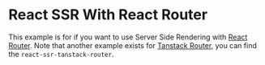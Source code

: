 # React SSR With React Router

This example is for if you want to use Server Side Rendering with [React Router](https://reactrouter.com/home). Note that another example exists for [Tanstack Router](https://tanstack.com/router), you can find the `react-ssr-tanstack-router`.
